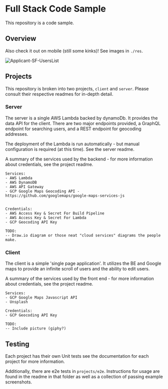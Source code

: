 # Full Stack Code Sample

This repository is a code sample.

## Overview

Also check it out on mobile (still some kinks)! See images in `./res`.

![Applicant-SF-UsersList](./res/UsersList.jpg)

## Projects

This repository is broken into two projects, `client` and `server`. Please consult their respective readmes for in-depth detail.

### Server

The server is a single AWS Lambda backed by dynamoDb. It provides the data API for the client. There are two major endpoints provided, a GraphQL endpoint for searching users, and a REST endpoint for geocoding addresses.

The deployment of the Lambda is run automatically - but manual configuration is required (at this time). See the server readme.

A summary of the services used by the backend - for more information about credentials, see the project readme.

```
Services:
- AWS Lambda
- AWS DynamoDB
- AWS API Gateway
- GCP Google Maps Geocoding API - https://github.com/googlemaps/google-maps-services-js


Credentials:
- AWS Access Key & Secret For Build Pipeline
- AWS Access Key & Secret For Lambda
- GCP Geocoding API Key
```



```
TODO:
-- Draw.io diagram or those neat "cloud services" diagrams the people make.
```

### Client

The client is a simple 'single page application'. It utilizes the BE and Google maps to provide an infinite scroll of users and the ability to edit users.

A summary of the services used by the front end - for more information about credentials, see the project readme.

```
Services:
- GCP Google Maps Javascript API
- Unsplash

Credentials:
- GCP Geocoding API Key
```

```
TODO:
-- Include picture (giphy?)
```

## Testing

Each project has their own Unit tests see the documentation for each project for more information.

Additionally, there are e2e tests in `projects/e2e`. Instructions for usage are found in the readme in that folder as well as a collection of passing example screenshots.
